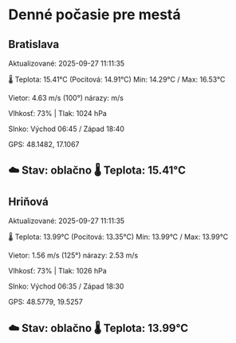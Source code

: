 ﻿# Denné počasie pre mestá

## Bratislava
Aktualizované: 2025-09-27 11:11:35

🌡️ Teplota: 15.41°C 
(Pocitová: 14.91°C)
Min: 14.29°C / Max: 16.53°C

Vietor: 4.63 m/s    (100°) 
nárazy:  m/s

Vlhkosť: 73% | Tlak: 1024 hPa

Slnko: Východ 06:45 / Západ 18:40

GPS: 48.1482, 17.1067

☁️ Stav: oblačno        🌡️ Teplota: 15.41°C
---

## Hriňová
Aktualizované: 2025-09-27 11:11:35

🌡️ Teplota: 13.99°C 
(Pocitová: 13.35°C)
Min: 13.99°C / Max: 13.99°C

Vietor: 1.56 m/s (125°)
nárazy: 2.53 m/s

Vlhkosť: 73% | Tlak: 1026 hPa

Slnko: Východ 06:35 / Západ 18:30

GPS: 48.5779, 19.5257

☁️ Stav: oblačno        🌡️ Teplota: 13.99°C
---
